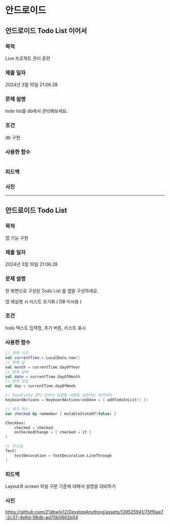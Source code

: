 # 안드로이드

## 안드로이드 Todo List 이어서

### 목적
Live 프로젝트 관리 훈련

### 제출 일자

2024년 3월 10일 21:06:28

### 문제 설명

 <p>todo list를 db에서 관리해보세요.</p>

### 조건

 <p>db 구현</p>

### 사용한 함수

```kotlin
```

### 피드백

### 사진

----------------------
## 안드로이드 Todo List

### 목적
앱 기능 구현

### 제출 일자

2024년 3월 10일 21:06:28

### 문제 설명

 <p>한 화면으로 구성된 Todo List 를 앱을 구성하세요.</p>
 <p>앱 재실행 시 리스트 초기화 ( DB 미사용 )</p>

### 조건

 <p>todo 텍스트 입력창, 추가 버튼, 리스트 표시</p>

### 사용한 함수

```kotlin
// 현재 시간
val currentTime = LocalDate.now()
// 현재 달
val month = currentTime.dayOfYear
// 현재 날짜
val date = currentTime.dayOfMonth
// 현재 요일
val day = currentTime.dayOfWeek

// TextField 엔터 입력시 실행할 내용을 설정하는 파라미터
keyboardActions = KeyboardActions(onDone = { addTodoInList() })

// 체크 박스
var checked by remember { mutableStateOf(false) }

Checkbox(
    checked = checked,
    onCheckedChange = { checked = it }
)

// 취소섬
Text(
    textDecoration = TextDecoration.LineThrough
)
```

### 피드백

<p>Layout과 screen 파일 구분 기준에 대해서 설명을 대비하기</p>

### 사진

https://github.com/21dbwls12/DevelopAnything/assets/139525941/75ff6ae7-2c37-4e6d-98db-ad70b0662b04
